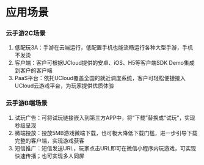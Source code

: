 # 应用场景

### 云手游2C场景

 1. 低配玩3A：手游在云端运行，低配置手机也能流畅运行各种大型手游，手机不发烫
 2. 客户端：客户可根据UCloud提供的安卓、iOS、H5等客户端SDK Demo集成到客户的客户端
 3. PaaS平台：依托UCloud覆盖全国的就近调度系统，客户可轻松便捷接入UCloud云游戏平台，为玩家提供优质体验

  
### 云手游B端场景

 1. 试玩广告：可将试玩链接嵌入到第三方APP中，将“下载”替换成“试玩”，实现秒级呈现
 2. 微端投放：投放5MB游戏微端下载，也可极大降低下载门槛，进一步引导下载完整的客户端，实现游戏获客
 3. 短信推广：短信发送URL，玩家点击URL即可在微信小程序内玩游戏，可实现快速传播；也可实现多人同屏

